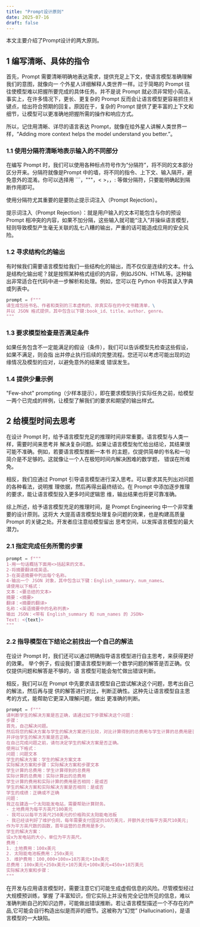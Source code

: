 ```yaml
---
title: "Prompt设计原则"
date: 2025-07-16
draft: false
---
```


本文主要介绍了Prompt设计的两大原则。

## 1 编写清晰、具体的指令
首先，Prompt 需要清晰明确地表达需求，提供充足上下文，使语言模型准确理解我们的意图，就像向一 个外星人详细解释人类世界一样。过于简略的 Prompt 往往使模型难以把握所要完成的具体任务。并不是说 Prompt 就必须非常短小简洁。事实上，在许多情况下，更长、更复杂的 Prompt 反而会让语言模型更容易抓住关键点，给出符合预期的回复。原因在于，复杂的 Prompt 提供了更丰富的上下文和细节，让模型可以更准确地把握所需的操作和响应方式。

所以，记住用清晰、详尽的语言表达 Prompt，就像在给外星人讲解人类世界一样，“Adding more context helps the model understand you better.”。

### 1.1 使用分隔符清晰地表示输入的不同部分
在编写 Prompt 时，我们可以使用各种标点符号作为“分隔符”，将不同的文本部分区分开来。分隔符就像是Prompt 中的墙，将不同的指令、上下文、输入隔开，避免意外的混淆。你可以选择用 ```，"""，< >，，: 等做分隔符，只要能明确起到隔断作用即可。

使用分隔符尤其重要的是要防止提示词注入（Prompt Rejection）。

提示词注入（Prompt Rejection）：就是用户输入的文本可能包含与你的预设 Prompt 相冲突的内容，如果不加分隔，这些输入就可能“注入”并操纵语言模型，轻则导致模型产生毫无关联的乱七八糟的输出，严重的话可能造成应用的安全风险。

### 1.2 寻求结构化的输出
有时候我们需要语言模型给我们一些结构化的输出，而不仅仅是连续的文本。什么是结构化输出呢？就是按照某种格式组织的内容，例如JSON、HTML等。这种输出非常适合在代码中进一步解析和处理。例如，您可以在 Python 中将其读入字典或列表中。

```python
prompt = f"""
请生成包括书名、作者和类别的三本虚构的、非真实存在的中文书籍清单，\
并以 JSON 格式提供，其中包含以下键:book_id、title、author、genre。
"""
```

### 1.3 要求模型检查是否满足条件
如果任务包含不一定能满足的假设（条件），我们可以告诉模型先检查这些假设，如果不满足，则会指 出并停止执行后续的完整流程。您还可以考虑可能出现的边缘情况及模型的应对，以避免意外的结果或 错误发生。

### 1.4 提供少量示例
"Few-shot" prompting（少样本提示），即在要求模型执行实际任务之前，给模型一两个已完成的样例，让模型了解我们的要求和期望的输出样式。

## 2 给模型时间去思考
在设计 Prompt 时，给予语言模型充足的推理时间非常重要。语言模型与人类一样，需要时间来思考并 解决复杂问题。如果让语言模型匆忙给出结论，其结果很可能不准确。例如，若要语言模型推断一本书 的主题，仅提供简单的书名和一句简介是不足够的。这就像让一个人在极短时间内解决困难的数学题， 错误在所难免。

相反，我们应通过 Prompt 引导语言模型进行深入思考。可以要求其先列出对问题的各种看法，说明推 理依据，然后再得出最终结论。在 Prompt 中添加逐步推理的要求，能让语言模型投入更多时间逻辑思 维，输出结果也将更可靠准确。

综上所述，给予语言模型充足的推理时间，是 Prompt Engineering 中一个非常重要的设计原则。这将大 大提高语言模型处理复杂问题的效果，也是构建高质量 Prompt 的关键之处。开发者应注意给模型留出 思考空间，以发挥语言模型的最大潜力。

### 2.1 指定完成任务所需的步骤
```python
prompt = f"""
1-用一句话概括下面用<>括起来的文本。
2-将摘要翻译成英语。
3-在英语摘要中列出每个名称。
4-输出一个 JSON 对象，其中包含以下键：English_summary，num_names。
请使用以下格式：
文本：<要总结的文本>
摘要：<摘要>
翻译：<摘要的翻译>
名称：<英语摘要中的名称列表>
输出 JSON：<带有 English_summary 和 num_names 的 JSON>
Text: <{text}>
"""
```

### 2.2 指导模型在下结论之前找出一个自己的解法
在设计 Prompt 时，我们还可以通过明确指导语言模型进行自主思考，来获得更好的效果。 举个例子，假设我们要语言模型判断一个数学问题的解答是否正确。仅仅提供问题和解答是不够的，语 言模型可能会匆忙做出错误判断。

相反，我们可以在 Prompt 中先要求语言模型自己尝试解决这个问题，思考出自己的解法，然后再与提 供的解答进行对比，判断正确性。这种先让语言模型自主思考的方式，能帮助它更深入理解问题，做出 更准确的判断。

```python
prompt = f"""
请判断学生的解决方案是否正确，请通过如下步骤解决这个问题：
步骤：
首先，自己解决问题。
然后将您的解决方案与学生的解决方案进行比较，对比计算得到的总费用与学生计算的总费用是否一致，
并评估学生的解决方案是否正确。
在自己完成问题之前，请勿决定学生的解决方案是否正确。
使用以下格式：
问题：问题文本
学生的解决方案：学生的解决方案文本
实际解决方案和步骤：实际解决方案和步骤文本
学生计算的总费用：学生计算得到的总费用
实际计算的总费用：实际计算出的总费用
学生计算的费用和实际计算的费用是否相同：是或否
学生的解决方案和实际解决方案是否相同：是或否
学生的成绩：正确或不正确
问题：
我正在建造一个太阳能发电站，需要帮助计算财务。
- 土地费用为每平方英尺100美元
- 我可以以每平方英尺250美元的价格购买太阳能电池板
- 我已经谈判好了维护合同，每年需要支付固定的10万美元，并额外支付每平方英尺10美元;
作为平方英尺数的函数，首年运营的总费用是多少。
学生的解决方案：
设x为发电站的大小，单位为平方英尺。
费用：
1. 土地费用：100x美元
2. 太阳能电池板费用：250x美元
3. 维护费用：100,000+100x=10万美元+10x美元
总费用：100x美元+250x美元+10万美元+100x美元=450x+10万美元
实际解决方案和步骤：
"""
```

在开发与应用语言模型时，需要注意它们可能生成虚假信息的风险。尽管模型经过大规模预训练，掌握 了丰富知识，但它实际上并没有完全记住所见的信息，难以准确判断自己的知识边界，可能做出错误推断。若让语言模型描述一个不存在的产品,它可能会自行构造出似是而非的细节。这被称为“幻觉” (Hallucination)，是语言模型的一大缺陷。

